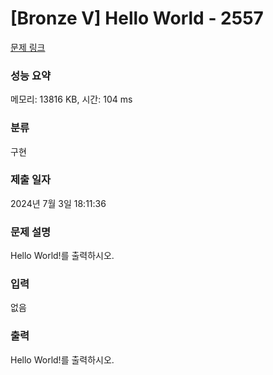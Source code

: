 # [Bronze V] Hello World - 2557 

[문제 링크](https://www.acmicpc.net/problem/2557) 

### 성능 요약

메모리: 13816 KB, 시간: 104 ms

### 분류

구현

### 제출 일자

2024년 7월 3일 18:11:36

### 문제 설명

<p style="user-select: auto !important;">
	Hello World!를 출력하시오.</p>

### 입력 

 <p style="user-select: auto !important;">
	없음</p>

### 출력 

 <p style="user-select: auto !important;">
	Hello World!를 출력하시오.</p>

